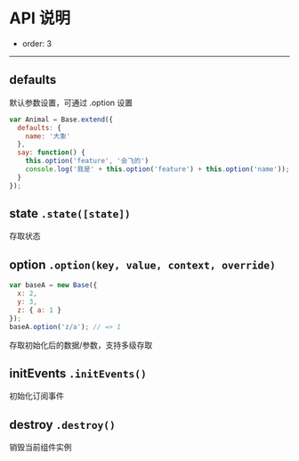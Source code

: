 
# API 说明

- order: 3

---

## defaults

默认参数设置，可通过 .option 设置  

```js
var Animal = Base.extend({
  defaults: {
    name: '大象'
  },
  say: function() {
    this.option('feature', '会飞的')
    console.log('我是' + this.option('feature') + this.option('name'));
  }
});
```

## state `.state([state])`

存取状态

## option `.option(key, value, context, override)`

```js
var baseA = new Base({
  x: 2,
  y: 3,
  z: { a: 1 }
});
baseA.option('z/a'); // => 1
```

存取初始化后的数据/参数，支持多级存取

## initEvents `.initEvents()`

初始化订阅事件

## destroy `.destroy()`

销毁当前组件实例
